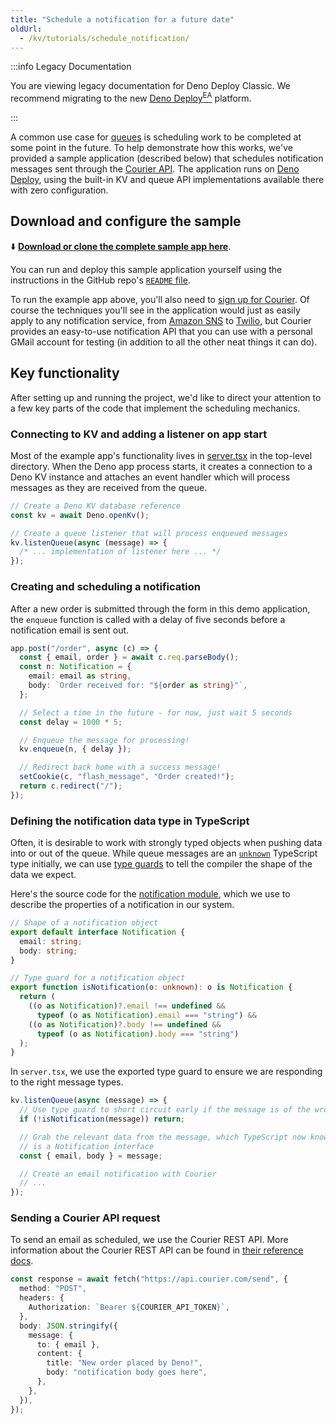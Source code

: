 ```yaml
---
title: "Schedule a notification for a future date"
oldUrl:
  - /kv/tutorials/schedule_notification/
---
```


:::info Legacy Documentation

You are viewing legacy documentation for Deno Deploy Classic. We recommend
migrating to the new
<a href="/deploy/early-access/">Deno Deploy<sup>EA</sup></a> platform.

:::

A common use case for [queues](../manual/queue_overview.md) is scheduling work
to be completed at some point in the future. To help demonstrate how this works,
we've provided a sample application (described below) that schedules
notification messages sent through the [Courier API](https://www.courier.com/).
The application runs on [Deno Deploy](https://deno.com/deploy), using the
built-in KV and queue API implementations available there with zero
configuration.

## Download and configure the sample

⬇️
[**Download or clone the complete sample app here**](https://github.com/kwhinnery/deno_courier_example).

You can run and deploy this sample application yourself using the instructions
in the GitHub repo's
[`README` file](https://github.com/kwhinnery/deno_courier_example).

To run the example app above, you'll also need to
[sign up for Courier](https://app.courier.com/signup). Of course the techniques
you'll see in the application would just as easily apply to any notification
service, from [Amazon SNS](https://aws.amazon.com/sns/) to
[Twilio](https://www.twilio.com), but Courier provides an easy-to-use
notification API that you can use with a personal GMail account for testing (in
addition to all the other neat things it can do).

## Key functionality

After setting up and running the project, we'd like to direct your attention to
a few key parts of the code that implement the scheduling mechanics.

### Connecting to KV and adding a listener on app start

Most of the example app's functionality lives in
[server.tsx](https://github.com/kwhinnery/deno_courier_example/blob/main/server.tsx)
in the top-level directory. When the Deno app process starts, it creates a
connection to a Deno KV instance and attaches an event handler which will
process messages as they are received from the queue.

```ts title="server.tsx"
// Create a Deno KV database reference
const kv = await Deno.openKv();

// Create a queue listener that will process enqueued messages
kv.listenQueue(async (message) => {
  /* ... implementation of listener here ... */
});
```

### Creating and scheduling a notification

After a new order is submitted through the form in this demo application, the
`enqueue` function is called with a delay of five seconds before a notification
email is sent out.

```ts title="server.tsx"
app.post("/order", async (c) => {
  const { email, order } = await c.req.parseBody();
  const n: Notification = {
    email: email as string,
    body: `Order received for: "${order as string}"`,
  };

  // Select a time in the future - for now, just wait 5 seconds
  const delay = 1000 * 5;

  // Enqueue the message for processing!
  kv.enqueue(n, { delay });

  // Redirect back home with a success message!
  setCookie(c, "flash_message", "Order created!");
  return c.redirect("/");
});
```

### Defining the notification data type in TypeScript

Often, it is desirable to work with strongly typed objects when pushing data
into or out of the queue. While queue messages are an
[`unknown`](https://www.typescriptlang.org/docs/handbook/2/functions.html#unknown)
TypeScript type initially, we can use
[type guards](https://www.typescriptlang.org/docs/handbook/2/narrowing.html) to
tell the compiler the shape of the data we expect.

Here's the source code for the
[notification module](https://github.com/kwhinnery/deno_courier_example/blob/main/notification.ts),
which we use to describe the properties of a notification in our system.

```ts title="notification.ts"
// Shape of a notification object
export default interface Notification {
  email: string;
  body: string;
}

// Type guard for a notification object
export function isNotification(o: unknown): o is Notification {
  return (
    ((o as Notification)?.email !== undefined &&
      typeof (o as Notification).email === "string") &&
    ((o as Notification)?.body !== undefined &&
      typeof (o as Notification).body === "string")
  );
}
```

In `server.tsx`, we use the exported type guard to ensure we are responding to
the right message types.

```ts title="server.tsx"
kv.listenQueue(async (message) => {
  // Use type guard to short circuit early if the message is of the wrong type
  if (!isNotification(message)) return;

  // Grab the relevant data from the message, which TypeScript now knows
  // is a Notification interface
  const { email, body } = message;

  // Create an email notification with Courier
  // ...
});
```

### Sending a Courier API request

To send an email as scheduled, we use the Courier REST API. More information
about the Courier REST API can be found in
[their reference docs](https://www.courier.com/docs/reference/send/message/).

```ts title="server.tsx"
const response = await fetch("https://api.courier.com/send", {
  method: "POST",
  headers: {
    Authorization: `Bearer ${COURIER_API_TOKEN}`,
  },
  body: JSON.stringify({
    message: {
      to: { email },
      content: {
        title: "New order placed by Deno!",
        body: "notification body goes here",
      },
    },
  }),
});
```
